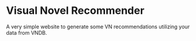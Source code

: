# Visual Novel Recommender

A very simple website to generate some VN recommendations utilizing your data from VNDB. 
